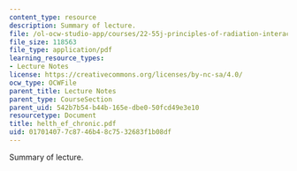 ```yaml
---
content_type: resource
description: Summary of lecture.
file: /ol-ocw-studio-app/courses/22-55j-principles-of-radiation-interactions-fall-2004/017014077c8746b48c7532683f1b08df_helth_ef_chronic.pdf
file_size: 118563
file_type: application/pdf
learning_resource_types:
- Lecture Notes
license: https://creativecommons.org/licenses/by-nc-sa/4.0/
ocw_type: OCWFile
parent_title: Lecture Notes
parent_type: CourseSection
parent_uid: 542b7b54-b44b-165e-dbe0-50fcd49e3e10
resourcetype: Document
title: helth_ef_chronic.pdf
uid: 01701407-7c87-46b4-8c75-32683f1b08df
---
```

Summary of lecture.